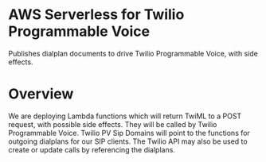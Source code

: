 # AWS Serverless for Twilio Programmable Voice

Publishes dialplan documents to drive Twilio Programmable Voice, with side effects.

# Overview

We are deploying Lambda functions which will return TwiML to a POST request, with possible side effects. They will be called by Twilio Programmable Voice. Twilio PV Sip Domains will point to the functions for outgoing dialplans for our SIP clients. The Twilio API may also be used to create or update calls by referencing the dialplans.
